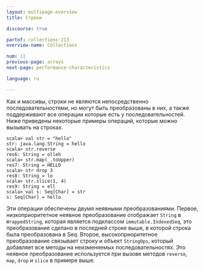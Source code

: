 ```yaml
---
layout: multipage-overview
title: Строки

discourse: true

partof: collections-213
overview-name: Collections

num: 11
previous-page: arrays
next-page: performance-characteristics

language: ru

---
```


Как и массивы, строки не являются непосредственно последовательностями, но могут быть преобразованы в них, а также поддерживают все операции которые есть у последовательностей. Ниже приведены некоторые примеры операций, которые можно вызывать на строках.

    scala> val str = "hello"
    str: java.lang.String = hello
    scala> str.reverse
    res6: String = olleh
    scala> str.map(_.toUpper)
    res7: String = HELLO
    scala> str drop 3
    res8: String = lo
    scala> str.slice(1, 4)
    res9: String = ell
    scala> val s: Seq[Char] = str
    s: Seq[Char] = hello

Эти операции обеспечены двумя неявными преобразованиями. Первое, низкоприоритетное неявное преобразование отображает `String` в `WrappedString`, которая является подклассом `immutable.IndexedSeq`, это преобразование сделано в последней строке выше, в которой строка была преобразована в Seq. Второе, высокоприоритетное преобразование связывает строку и объект `StringOps`, который добавляет все методы на неизменяемых последовательностях. Это неявное преобразование используется при вызове методов `reverse`, `map`, `drop` и `slice` в примере выше.

